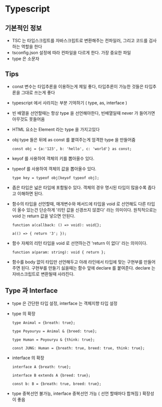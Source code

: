# Typescript

## 기본적인 정보

- TSC 는 타입스크립트를 자바스크립트로 변환해주는 컨파일러, 그리고 코드를 검사하는 역할을 한다
- tsconfig.json 설정에 따라 컨파일을 다르게 한다. 가장 중요한 파일
- type 은 소문자

## Tips

- const 변수는 타입추론을 이용하는게 제일 좋다, 타입추론이 가능한 것들은 타입추론을 그대로 쓰는게 좋다
- typescript 에서 사라지는 부분 기억하기 ( type, as, interface )
- 빈 배열을 선언할때는 항상 type 을 선언해야한다, 빈배열일때 never 가 들어가면 아무것도 못들어옴
- HTML 요소는 Element 라는 type 을 가지고있다
- obj type 들은 뒤에 as const 를 붙여주는게 엄격한 type 을 만들어줌

  `const obj = {a:'123', b: 'hello', c: 'world'} as const;`

- keyof 를 사용하여 객체의 키를 뽑아올수 있다.
- typeof 를 사용하여 객체의 값을 뽑아올수 있다.

  `type key = typeof obj[keyof typeof obj];`

- 좁은 타입은 넓은 타입에 포함될수 있다. 객체의 경우 명시된 타입이 많을수록 좁다고 이해하면 된다.

- 함수의 타입을 선언할때, 매개변수와 메서드에 타입을 void 로 선언해도 다른 타입이 올수 있는건 단순하게 '리턴 값을 신경쓰지 않겠다' 라는 의미이다. 원칙적으로는 void 는 return 값을 넣으면 안된다.

  `function a(callback: () => void): void{};`

  `a(() => { return '3'; });`

- 함수 자체의 리턴 타입을 void 로 선언하는건 'return 이 없다' 라는 의미이다.

  `function a(param: string): void { return };`

- 함수를 body 없이 타입만 선언해두고 아래 라인에서 타입에 맞는 구현부를 만들어주면 된다. 구현부를 만들기 싫을때는 함수 앞에 declare 를 붙여준다. declare 는 자바스크립트로 변환될때 사라진다.

## Type 과 Interface

- type 은 간단한 타입 설정, interface 는 객체지향 타입 설정
- type 의 확장

  `type Animal = {breath: true};`

  `type Poyouryu = Animal & {breed: true};`

  `type Human = Poyouryu & {think: true};`

  `const JUNG: Human = {breath: true, breed: true, think: true};`

- interface 의 확장

  `interface A {breath: true};`

  `interface B extends A {breed: true};`

  `const b: B = {breath: true, breed: true};`

- type 중복선언 불가능, interface 중복선언 가능 ( 선언 할때마다 합쳐짐 ) 확장성이 좋음

